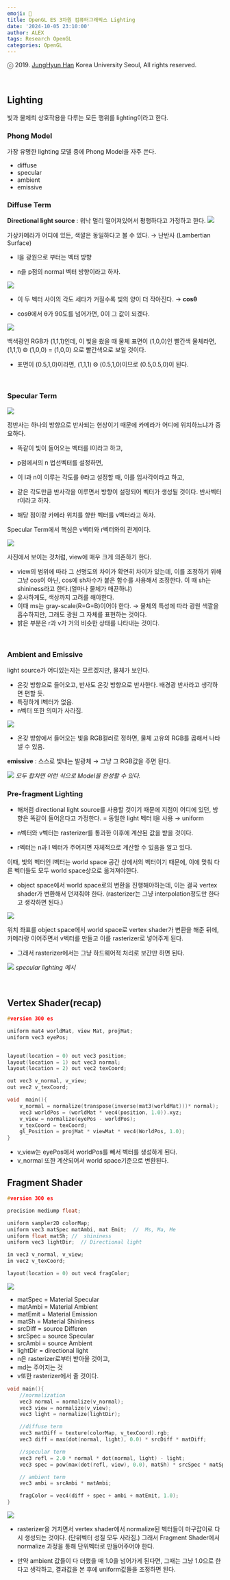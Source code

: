 ```yaml
---
emoji: 🥽
title: OpenGL ES 3차원 컴퓨터그래픽스 Lighting
date: '2024-10-05 23:10:00'
author: ALEX
tags: Research OpenGL
categories: OpenGL
---
```


ⓒ 2019. [JungHyun Han](https://media.korea.ac.kr/people/jhan/) Korea University Seoul, All rights reserved.

<br/>


## Lighting

빛과 물체릐 상호작용을 다루는 모든 행위를 lighting이라고 한다.

### Phong Model

가장 유명한 lighting 모델 중에 Phong Model을 자주 쓴다. 

- diffuse
- specular
- ambient
- emissive

### Diffuse Term

**Directional light source** : 워낙 멀리 떨어져있어서 평행하다고 가정하고 한다.
![](directional.png)

가상카메라가 어디에 있든, 색깔은 동일하다고 볼 수 있다. → 난반사 (Lambertian Surface)
- l을 광원으로 부터는 벡터 방향

- n을 p점의 normal 벡터 방향이라고 하자.

![](vectorEfficiency.png)

- 이 두 벡터 사이의 각도 세타가 커질수록 빛의 양이 더 작아진다. → **cosθ**

- cosθ에서 θ가 90도를 넘어가면, 0이 그 값이 되겠다.

![](rgb.png)

백색광인 RGB가 (1,1,1)인데, 이 빛을 쐈을 때 물체 표면이 (1,0,0)인 빨간색 물체라면,
(1,1,1) ⨷ (1,0,0) = (1,0,0) 으로 빨간색으로 보일 것이다.

- 표면이 (0.5,1,0)이라면, (1,1,1) ⨷ (0.5,1,0)이므로 (0.5,0.5,0)이 된다.

<br/>

### Specular Term

![](specularTerm.png)

정반사는 하나의 방향으로 반사되는 현상이기 때문에 카메라가 어디에 위치하느냐가 중요하다.

- 똑같이 빛이 들어오는 벡터를 l이라고 하고,

- p점에서의 n 법선벡터를 설정하면,

- 이 l과 n이 이루는 각도를 θ라고 설정할 때, 이를 입사각이라고 하고,

- 같은 각도만큼 반사각을 이루면서 방향이 설정되어 벡터가 생성될 것이다. 반사벡터 r이라고 하자.

- 해당 점이랑 카메라 위치를 향한 벡터를 v벡터라고 하자.

Specular Term에서 핵심은 v벡터와 r벡터와의 관계이다.

![](cosgraph.png)

사진에서 보이는 것처럼, view에 매우 크게 의존하기 한다.
- view의 범위에 따라 그 선명도의 차이가 확연히 차이가 있는데, 이를 조정하기 위해 그냥 cos이 아닌, cos에 sh차수가 붙은 함수를 사용해서 조정한다. 이 때 sh는 shininess라고 한다.(얼마나 물체가 매끈하냐)
- 유사하게도, 색상까지 고려를 해야한다.
- 이때 ms는 gray-scale(R=G=B)이어야 한다. → 물체의 특성에 따라 광원 색깔을 흡수하지만, 그래도 광원 그 자체를 표현하는 것이다.
- 밝은 부분은 r과 v가 거의 비슷한 상태를 나타내는 것이다.

<br/>

### Ambient and Emissive 

light source가 어디있는지는 모르겠지만, 물체가 보인다.
- 온갖 방향으로 들어오고, 반사도 온갖 방향으로 반사한다. 배경광 반사라고 생각하면 편할 듯.
- 특정하게 l벡터가 없음.
- n벡터 또한 의미가 사라짐.

![](ambient.png)

- 온갖 방향에서 들어오는 빛을 RGB컬러로 정하면, 물체 고유의 RGB를 곱해서 나타낼 수 있음.

**emissive** : 스스로 빛내는 발광체 → 그냥 그 RGB값을 주면 된다.

![](phongModel.png)
*모두 합치면 이런 식으로 Model을 완성할 수 있다.*

### Pre-fragment Lighting

- 해처럼 directional light source를 사용할 것이기 때문에 지점이 어디에 있던, 방향은 똑같이 들어온다고 가정한다. = 동일한 light 벡터 l을 사용 → uniform

- n벡터와 v벡터는 rasterizer를 통과한 이후에 계산된 값을 받을 것이다.

- r벡터는 n과 l 벡터가 주어지면 자체적으로 계산할 수 있음을 알고 있다.

이때, 빛의 벡터인 l벡터는 world space 공간 상에서의 벡터이기 때문에, 이에 맞춰 다른 벡터들도 모두 world space상으로 옮겨져야한다.

- object space에서 world space로의 변환을 진행해야하는데, 이는 결국 vertex shader가 변환해서 던져줘야 한다. (rasterizer는 그냥 interpolation정도만 한다고 생각하면 된다.)

![](viewvector.png)

위치 좌표를 object space에서 world space로 vertex shader가 변환을 해준 뒤에, 카메라랑 이어주면서 v벡터를 만들고 이를 rasterizer로 넣어주게 된다.
- 그래서 rasterizer에서는 그냥 하드웨어적 처리로 보간만 하면 된다.

![](perfragment.png)
*specular lighting 예시*


<br/>

## Vertex Shader(recap)

```c
#version 300 es

uniform mat4 worldMat, view Mat, projMat;
uniform vec3 eyePos;


layout(location = 0) out vec3 position;
layout(location = 1) out vec3 normal;
layout(location = 2) out vec2 texCoord;

out vec3 v_normal, v_view;
out vec2 v_texCoord;

void  main(){
    v_normal = normalize(transpose(inverse(mat3(worldMat)))* normal);
    vec3 worldPos = (worldMat * vec4(position, 1.0)).xyz;
    v_view = normalize(eyePos - worldPos);
    v_texCoord = texCoord;
    gl_Position = projMat * viewMat * vec4(WorldPos, 1.0);
}
```
- v_view는 eyePos에서 worldPos를 빼서 벡터를 생성하게 된다.
- v_normal 또한 계산되어서 world space기준으로 변환된다.



## Fragment Shader

```c
#version 300 es

precision mediump float;

uniform sampler2D colorMap;
uniform vec3 matSpec matAmbi, mat Emit;  //  Ms, Ma, Me
uniform float matSh; //  shininess
uniform vec3 lightDir;  // Directional light

in vec3 v_normal, v_view;
in vec2 v_texCoord;

layout(location = 0) out vec4 fragColor;
```

![](formula.png)
- matSpec = Material Specular
- matAmbi = Material Ambient
- matEmit = Material Emission
- matSh = Material Shininess
- srcDiff = source Differen
- srcSpec = source Specular
- srcAmbi = source Ambient
- lightDir = directional light
- n은 rasterizer로부터 받아올 것이고,
- md는 주어지는 것
- v또한 rasterizer에서 줄 것이다.


```c
void main(){
    //normalization
    vec3 normal = normalize(v_normal);
    vec3 view = normalize(v_view);
    vec3 light = normalize(lightDir);

    //diffuse term
    vec3 matDiff = texture(colorMap, v_texCoord).rgb;
    vec3 diff = max(dot(normal, light), 0.0) * srcDiff * matDiff;

    //specular term
    vec3 refl = 2.0 * normal * dot(normal, light) - light;
    vec3 spec = pow(max(dot(refl, view), 0.0), matSh) * srcSpec * matSpec;

    // ambient term
    vec3 ambi = srcAmbi * matAmbi;

    fragColor = vec4(diff + spec + ambi + matEmit, 1.0);
}
```
![](onemore.png)

- rasterizer을 거치면서 vertex shader에서 normalize된 벡터들이 마구잡이로 다시 생성되는 것이다. (단위벡터 성질 모두 사라짐.) 그래서 Fragment Shader에서 normalize 과정을 통해 단위벡터로 만들어주어야 한다.

- 만약 ambient 값들이 다 더했을 때 1.0을 넘어가게 된다면, 그때는 그냥 1.0으로 한다고 생각하고, 결과값을 본 후에 uniform값들을 조정하면 된다.

<br/>

```toc
```